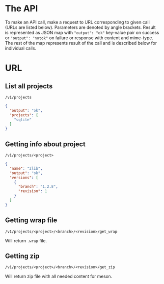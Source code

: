 # The API
To make an API call, make a request to URL corresponding to given call (URLs are listed below). Parameters are denoted by angle brackets. Result is represented as JSON map with `"output": "ok"` key-value pair on success or `"output": "notok"` on failure or response with content and mime-type. The rest of the map represents result of the call and is described below for individual calls.

# URL

## List all projects
`/v1/projects`
```JSON
{
  "output": "ok",
  "projects": [
    "sqlite"
  ]
}
```

## Getting info about project
`/v1/projects/<project>`
```JSON
{
  "name": "zlib",
  "output": "ok",
  "versions": [
    {
      "branch": "1.2.8",
      "revision": 1
    }
  ]
}
```

## Getting wrap file
`/v1/projects/<project>/<branch>/<revision>/get_wrap`

Will return `.wrap` file.

## Getting zip
`/v1/projects/<project>/<branch>/<revision>/get_zip`

Will return zip file with all needed content for meson.
